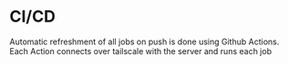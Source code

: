 # CI/CD
Automatic refreshment of all jobs on push is done using Github Actions. Each Action connects over tailscale with the server and runs each job